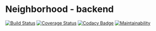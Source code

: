 # Neighborhood - backend

[![Build Status](https://app.travis-ci.com/iTaylorCodes/Capstone-2-Neighborhood-be.svg?branch=main)](https://app.travis-ci.com/iTaylorCodes/Capstone-2-Neighborhood-be)
[![Coverage Status](https://coveralls.io/repos/github/iTaylorCodes/Capstone-2-Neighborhood-be/badge.svg?branch=main)](https://coveralls.io/github/iTaylorCodes/Capstone-2-Neighborhood-be?branch=main)
[![Codacy Badge](https://app.codacy.com/project/badge/Grade/bad995c947eb4511b1fa32d43b24bce2)](https://www.codacy.com/gh/iTaylorCodes/Capstone-2-Neighborhood-be/dashboard?utm_source=github.com&utm_medium=referral&utm_content=iTaylorCodes/Capstone-2-Neighborhood-be&utm_campaign=Badge_Grade)
[![Maintainability](https://api.codeclimate.com/v1/badges/ea9b38ad79dd197f671b/maintainability)](https://codeclimate.com/github/iTaylorCodes/Capstone-2-Neighborhood-be/maintainability)
